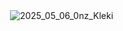   　　　　　     　　　　　    ![2025_05_06_0nz_Kleki](https://github.com/user-attachments/assets/e8b8b21b-3997-4f12-9424-652d8a03827f)
